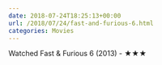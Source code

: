 ```yaml
---
date: 2018-07-24T18:25:13+00:00
url: /2018/07/24/fast-and-furious-6.html
categories: Movies
---
```

Watched Fast & Furious 6 (2013) - ★★★




